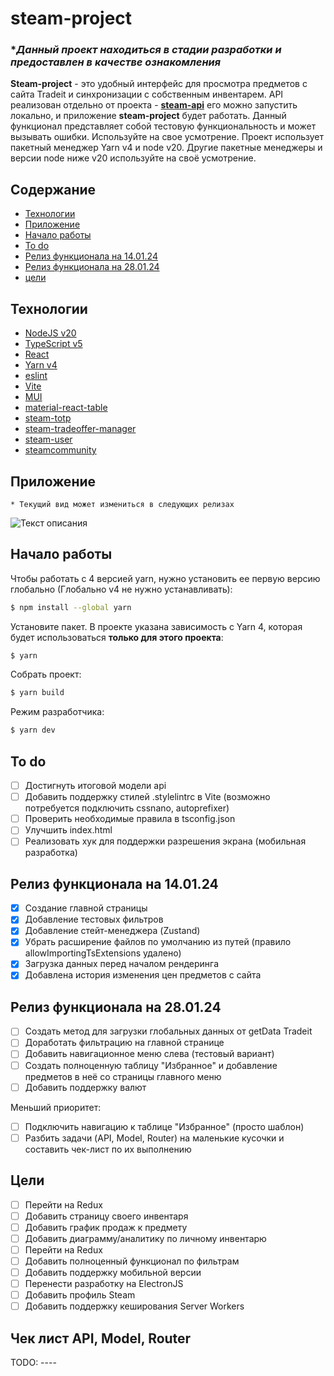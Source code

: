 # steam-project

### ****Данный проект находиться в стадии разработки и предоставлен в качестве ознакомления***

**Steam-project** - это удобный интерфейс для просмотра предметов с сайта Tradeit и синхронизации с собственным инвентарем. 
API реализован отдельно от проекта - **[steam-api](https://github.com/NaNFull/steam-api)** 
его можно запустить локально, и приложение **steam-project** будет работать.
Данный функционал представляет собой тестовую функциональность и может вызывать ошибки. Используйте на свое усмотрение.
Проект использует пакетный менеджер Yarn v4 и node v20.
Другие пакетные менеджеры и версии node ниже v20 используйте на своё усмотрение.

## Содержание
- [Технологии](#технологии)
- [Приложение](#приложение)
- [Начало работы](#начало-работы)
- [To do](#to-do)
- [Релиз функционала на 14.01.24](#релиз-функционала-на-140124)
- [Релиз функционала на 28.01.24](#релиз-функционала-на-280124)
- [цели](#цели)

## Технологии
- [NodeJS v20](https://nodejs.org/)
- [TypeScript v5](https://www.typescriptlang.org/)
- [React](https://reactjs.org/)
- [Yarn v4](https://yarnpkg.com/blog/release/4.0)
- [eslint](https://eslint.org)
- [Vite](https://nodemon.io/)
- [MUI](https://mui.com/material-ui/)
- [material-react-table](https://www.material-react-table.com/)
- [steam-totp](https://github.com/DoctorMcKay/node-steam-totp)
- [steam-tradeoffer-manager](https://github.com/DoctorMcKay/node-steam-tradeoffer-manager)
- [steam-user](https://github.com/DoctorMcKay/node-steam-user)
- [steamcommunity](https://github.com/DoctorMcKay/node-steamcommunity)

## Приложение
```* Текущий вид может измениться в следующих релизах```


![Текст описания](./docs/images/app.png)

## Начало работы
Чтобы работать с 4 версией yarn, нужно установить ее первую версию глобально (Глобально v4 не нужно устанавливать):
```sh
$ npm install --global yarn
```

Установите пакет. В проекте указана зависимость с Yarn 4, которая будет использоваться **только для этого проекта**:
```sh
$ yarn
```

Собрать проект:
```sh
$ yarn build
```

Режим разработчика:

```sh
$ yarn dev
```

## To do
- [ ] Достигнуть итоговой модели api
- [ ] Добавить поддержку стилей .stylelintrc в Vite (возможно потребуется подключить cssnano, autoprefixer)
- [ ] Проверить необходимые правила в tsconfig.json
- [ ] Улучшить index.html
- [ ] Реализовать хук для поддержки разрешения экрана (мобильная разработка)

## Релиз функционала на 14.01.24
- [x] Создание главной страницы
- [x] Добавление тестовых фильтров
- [x] Добавление стейт-менеджера (Zustand)
- [x] Убрать расширение файлов по умолчанию из путей (правило allowImportingTsExtensions удалено)
- [x] Загрузка данных перед началом рендеринга
- [x] Добавлена история изменения цен предметов с сайта

## Релиз функционала на 28.01.24
- [ ] Создать метод для загрузки глобальных данных от getData Tradeit
- [ ] Доработать фильтрацию на главной странице
- [ ] Добавить навигационное меню слева (тестовый вариант)
- [ ] Создать полноценную таблицу "Избранное" и добавление предметов в неё со страницы главного меню
- [ ] Добавить поддержку валют

Меньший приоритет:
- [ ] Подключить навигацию к таблице "Избранное" (просто шаблон)
- [ ] Разбить задачи (API, Model, Router) на маленькие кусочки и составить чек-лист по их выполнению

## Цели
- [ ] Перейти на Redux
- [ ] Добавить страницу своего инвентаря
- [ ] Добавить график продаж к предмету
- [ ] Добавить диаграмму/аналитику по личному инвентарю
- [ ] Перейти на Redux
- [ ] Добавить полноценный функционал по фильтрам
- [ ] Добавить поддержку мобильной версии
- [ ] Перенести разработку на ElectronJS
- [ ] Добавить профиль Steam
- [ ] Добавить поддержку кеширования Server Workers

## Чек лист API, Model, Router
TODO: ----